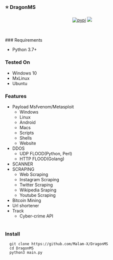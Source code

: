 ### :star: DragonMS

<div align="center">
  <p align="center">
    <a href="https://pypi.org/project/python-lambda/"><img src="https://img.shields.io/pypi/dm/python-lambda.svg" alt="pypi"></a>
	<a href="https://pypi.python.org/pypi/python-lambda/"><img src="https://img.shields.io/pypi/pyversions/python-lambda.svg" /></a>
      	<a href="https://komarev.com/ghpvc/?username=Malam-X&label=Views&color=blue&style=plastic"></a>
        <a [![Version](https://img.shields.io/badge/Version-v0.2-blue)]()
        [![Python](https://img.shields.io/badge/Python-v3.7%2B-blue)]()
    </p>
</div>
<br><br>
### Requirements

-   Python 3.7+

### Tested On

-   Windows 10
-   MxLinux
-   Ubuntu

### Features

-   Payload Msfvenom/Metasploit
    -   Windows
    -   Linux
    -   Android
    -   Macs
    -   Scripts
    -   Shells
    -   Website
-   DDOS
    -   UDP FLOOD(Python, Perl)
    -   HTTP FLOOD(Golang)
-   SCANNER
-   SCRAPING
    -   Web Scraping
    -   Instagram Scraping
    -   Twitter Scraping
    -   Wikipedia Sraping
    -   Youtube Scraping
-   Bitcoin Mining
-   Url shortener
-   Track
    -   Cyber-crime API
<br><br>

### Install

```
  git clone https://github.com/Malam-X/DragonMS
  cd DragonMS
  python3 main.py
```
<br>
<br>
